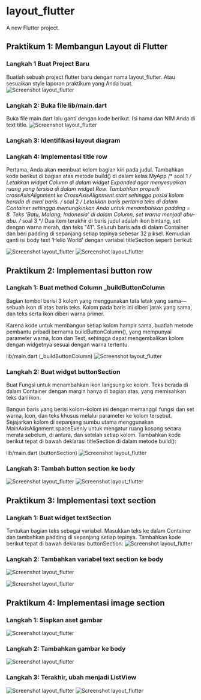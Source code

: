 # layout_flutter

A new Flutter project.

## Praktikum 1: Membangun Layout di Flutter
### Langkah 1 Buat Project Baru
Buatlah sebuah project flutter baru dengan nama layout_flutter. Atau sesuaikan style laporan praktikum yang Anda buat.
![Screenshot layout_flutter](images/ss01.png)

### Langkah 2: Buka file lib/main.dart
Buka file main.dart lalu ganti dengan kode berikut. Isi nama dan NIM Anda di text title.
![Screenshot layout_flutter](images/ss02.png)

### Langkah 3: Identifikasi layout diagram

### Langkah 4: Implementasi title row
Pertama, Anda akan membuat kolom bagian kiri pada judul. Tambahkan kode berikut di bagian atas metode build() di dalam kelas MyApp
/* soal 1 */ Letakkan widget Column di dalam widget Expanded agar menyesuaikan ruang yang tersisa di dalam widget Row. Tambahkan properti crossAxisAlignment ke CrossAxisAlignment.start sehingga posisi kolom berada di awal baris.
/* soal 2 */ Letakkan baris pertama teks di dalam Container sehingga memungkinkan Anda untuk menambahkan padding = 8. Teks ‘Batu, Malang, Indonesia' di dalam Column, set warna menjadi abu-abu.
/* soal 3 */ Dua item terakhir di baris judul adalah ikon bintang, set dengan warna merah, dan teks "41". Seluruh baris ada di dalam Container dan beri padding di sepanjang setiap tepinya sebesar 32 piksel. Kemudian ganti isi body text ‘Hello World' dengan variabel titleSection seperti berikut:

![Screenshot layout_flutter](images/ss03.png)
![Screenshot layout_flutter](images/ss04.png)

## Praktikum 2: Implementasi button row

### Langkah 1: Buat method Column _buildButtonColumn
Bagian tombol berisi 3 kolom yang menggunakan tata letak yang sama—sebuah ikon di atas baris teks. Kolom pada baris ini diberi jarak yang sama, dan teks serta ikon diberi warna primer.

Karena kode untuk membangun setiap kolom hampir sama, buatlah metode pembantu pribadi bernama buildButtonColumn(), yang mempunyai parameter warna, Icon dan Text, sehingga dapat mengembalikan kolom dengan widgetnya sesuai dengan warna tertentu.

lib/main.dart (_buildButtonColumn)
![Screenshot layout_flutter](images/ss05.png)

### Langkah 2: Buat widget buttonSection
Buat Fungsi untuk menambahkan ikon langsung ke kolom. Teks berada di dalam Container dengan margin hanya di bagian atas, yang memisahkan teks dari ikon.

Bangun baris yang berisi kolom-kolom ini dengan memanggil fungsi dan set warna, Icon, dan teks khusus melalui parameter ke kolom tersebut. Sejajarkan kolom di sepanjang sumbu utama menggunakan MainAxisAlignment.spaceEvenly untuk mengatur ruang kosong secara merata sebelum, di antara, dan setelah setiap kolom. Tambahkan kode berikut tepat di bawah deklarasi titleSection di dalam metode build():

lib/main.dart (buttonSection)
![Screenshot layout_flutter](images/ss06.png)

### Langkah 3: Tambah button section ke body
![Screenshot layout_flutter](images/ss07.png)
![Screenshot layout_flutter](images/ss08.png)

## Praktikum 3: Implementasi text section
### Langkah 1: Buat widget textSection
Tentukan bagian teks sebagai variabel. Masukkan teks ke dalam Container dan tambahkan padding di sepanjang setiap tepinya. Tambahkan kode berikut tepat di bawah deklarasi buttonSection:
![Screenshot layout_flutter](images/ss09.png)
### Langkah 2: Tambahkan variabel text section ke body
![Screenshot layout_flutter](images/ss10.png)

![Screenshot layout_flutter](images/ss11.png)

## Praktikum 4: Implementasi image section
### Langkah 1: Siapkan aset gambar
![Screenshot layout_flutter](images/ss12.png)

### Langkah 2: Tambahkan gambar ke body
![Screenshot layout_flutter](images/ss13.png)

### Langkah 3: Terakhir, ubah menjadi ListView
![Screenshot layout_flutter](images/ss14.png)
![Screenshot layout_flutter](images/ss15.png)
